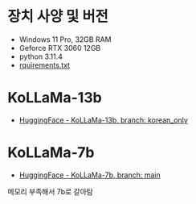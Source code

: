 # 장치 사양 및 버전
- Windows 11 Pro, 32GB RAM
- Geforce RTX 3060 12GB
- python 3.11.4
- [rquirements.txt](requirements.txt)

# KoLLaMa-13b
- [HuggingFace - KoLLaMa-13b, branch: korean_only](https://huggingface.co/beomi/kollama-13b)

# KoLLaMa-7b
- [HuggingFace - KoLLaMa-7b, branch: main](https://huggingface.co/beomi/kollama-7b)

메모리 부족해서 7b로 갈아탐
